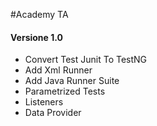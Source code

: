  #Academy TA

#### Versione 1.0

- Convert Test Junit To TestNG
- Add Xml Runner
- Add Java Runner Suite
- Parametrized Tests
- Listeners
- Data Provider
